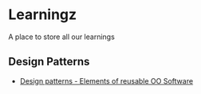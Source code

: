 Learningz
=========

A place to store all our learnings

## Design Patterns

* [Design patterns - Elements of reusable OO Software](http://www.uml.org.cn/c++/pdf/DesignPatterns.pdf)


